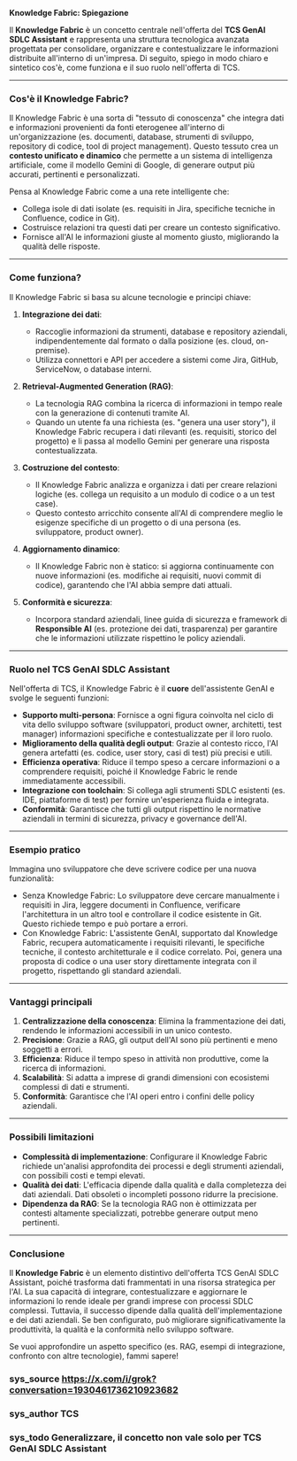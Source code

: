 **Knowledge Fabric: Spiegazione**

Il **Knowledge Fabric** è un concetto centrale nell'offerta del **TCS GenAI SDLC Assistant** e rappresenta una struttura tecnologica avanzata progettata per consolidare, organizzare e contestualizzare le informazioni distribuite all'interno di un'impresa. Di seguito, spiego in modo chiaro e sintetico cos'è, come funziona e il suo ruolo nell'offerta di TCS.

---

### **Cos'è il Knowledge Fabric?**
Il Knowledge Fabric è una sorta di "tessuto di conoscenza" che integra dati e informazioni provenienti da fonti eterogenee all'interno di un'organizzazione (es. documenti, database, strumenti di sviluppo, repository di codice, tool di project management). Questo tessuto crea un **contesto unificato e dinamico** che permette a un sistema di intelligenza artificiale, come il modello Gemini di Google, di generare output più accurati, pertinenti e personalizzati.

Pensa al Knowledge Fabric come a una rete intelligente che:
- Collega isole di dati isolate (es. requisiti in Jira, specifiche tecniche in Confluence, codice in Git).
- Costruisce relazioni tra questi dati per creare un contesto significativo.
- Fornisce all'AI le informazioni giuste al momento giusto, migliorando la qualità delle risposte.

---

### **Come funziona?**
Il Knowledge Fabric si basa su alcune tecnologie e principi chiave:
1. **Integrazione dei dati**:
   - Raccoglie informazioni da strumenti, database e repository aziendali, indipendentemente dal formato o dalla posizione (es. cloud, on-premise).
   - Utilizza connettori e API per accedere a sistemi come Jira, GitHub, ServiceNow, o database interni.

2. **Retrieval-Augmented Generation (RAG)**:
   - La tecnologia RAG combina la ricerca di informazioni in tempo reale con la generazione di contenuti tramite AI.
   - Quando un utente fa una richiesta (es. "genera una user story"), il Knowledge Fabric recupera i dati rilevanti (es. requisiti, storico del progetto) e li passa al modello Gemini per generare una risposta contestualizzata.

3. **Costruzione del contesto**:
   - Il Knowledge Fabric analizza e organizza i dati per creare relazioni logiche (es. collega un requisito a un modulo di codice o a un test case).
   - Questo contesto arricchito consente all'AI di comprendere meglio le esigenze specifiche di un progetto o di una persona (es. sviluppatore, product owner).

4. **Aggiornamento dinamico**:
   - Il Knowledge Fabric non è statico: si aggiorna continuamente con nuove informazioni (es. modifiche ai requisiti, nuovi commit di codice), garantendo che l'AI abbia sempre dati attuali.

5. **Conformità e sicurezza**:
   - Incorpora standard aziendali, linee guida di sicurezza e framework di **Responsible AI** (es. protezione dei dati, trasparenza) per garantire che le informazioni utilizzate rispettino le policy aziendali.

---

### **Ruolo nel TCS GenAI SDLC Assistant**
Nell'offerta di TCS, il Knowledge Fabric è il **cuore** dell'assistente GenAI e svolge le seguenti funzioni:
- **Supporto multi-persona**: Fornisce a ogni figura coinvolta nel ciclo di vita dello sviluppo software (sviluppatori, product owner, architetti, test manager) informazioni specifiche e contestualizzate per il loro ruolo.
- **Miglioramento della qualità degli output**: Grazie al contesto ricco, l'AI genera artefatti (es. codice, user story, casi di test) più precisi e utili.
- **Efficienza operativa**: Riduce il tempo speso a cercare informazioni o a comprendere requisiti, poiché il Knowledge Fabric le rende immediatamente accessibili.
- **Integrazione con toolchain**: Si collega agli strumenti SDLC esistenti (es. IDE, piattaforme di test) per fornire un'esperienza fluida e integrata.
- **Conformità**: Garantisce che tutti gli output rispettino le normative aziendali in termini di sicurezza, privacy e governance dell'AI.

---

### **Esempio pratico**
Immagina uno sviluppatore che deve scrivere codice per una nuova funzionalità:
- Senza Knowledge Fabric: Lo sviluppatore deve cercare manualmente i requisiti in Jira, leggere documenti in Confluence, verificare l'architettura in un altro tool e controllare il codice esistente in Git. Questo richiede tempo e può portare a errori.
- Con Knowledge Fabric: L'assistente GenAI, supportato dal Knowledge Fabric, recupera automaticamente i requisiti rilevanti, le specifiche tecniche, il contesto architetturale e il codice correlato. Poi, genera una proposta di codice o una user story direttamente integrata con il progetto, rispettando gli standard aziendali.

---

### **Vantaggi principali**
1. **Centralizzazione della conoscenza**: Elimina la frammentazione dei dati, rendendo le informazioni accessibili in un unico contesto.
2. **Precisione**: Grazie a RAG, gli output dell'AI sono più pertinenti e meno soggetti a errori.
3. **Efficienza**: Riduce il tempo speso in attività non produttive, come la ricerca di informazioni.
4. **Scalabilità**: Si adatta a imprese di grandi dimensioni con ecosistemi complessi di dati e strumenti.
5. **Conformità**: Garantisce che l'AI operi entro i confini delle policy aziendali.

---

### **Possibili limitazioni**
- **Complessità di implementazione**: Configurare il Knowledge Fabric richiede un'analisi approfondita dei processi e degli strumenti aziendali, con possibili costi e tempi elevati.
- **Qualità dei dati**: L'efficacia dipende dalla qualità e dalla completezza dei dati aziendali. Dati obsoleti o incompleti possono ridurre la precisione.
- **Dipendenza da RAG**: Se la tecnologia RAG non è ottimizzata per contesti altamente specializzati, potrebbe generare output meno pertinenti.

---

### **Conclusione**
Il **Knowledge Fabric** è un elemento distintivo dell'offerta TCS GenAI SDLC Assistant, poiché trasforma dati frammentati in una risorsa strategica per l'AI. La sua capacità di integrare, contestualizzare e aggiornare le informazioni lo rende ideale per grandi imprese con processi SDLC complessi. Tuttavia, il successo dipende dalla qualità dell'implementazione e dei dati aziendali. Se ben configurato, può migliorare significativamente la produttività, la qualità e la conformità nello sviluppo software.

Se vuoi approfondire un aspetto specifico (es. RAG, esempi di integrazione, confronto con altre tecnologie), fammi sapere!

### sys_source https://x.com/i/grok?conversation=1930461736210923682
### sys_author TCS
### sys_todo Generalizzare, il concetto non vale solo per TCS GenAI SDLC Assistant
